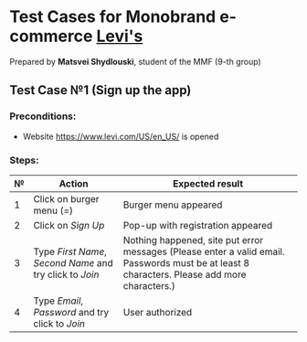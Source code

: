# Test Cases for Monobrand e-commerce [Levi's](https://www.levi.com/US/en_US/)

Prepared by **Matsvei Shydlouski**, student of the MMF (9-th group)

## Test Case №1 (Sign up the app)

### Preconditions: 

- Website https://www.levi.com/US/en_US/ is opened

### Steps:

| №  | Action | Expected result                                                                 
| - | - | - |
| 1 | Click on burger menu (=) | Burger menu appeared                                                     
| 2 | Click on _Sign Up_ | Pop-up with registration appeared                                                 
| 3 | Type _First Name_, _Second Name_ and try click to _Join_ | Nothing happened, site put error messages (Please enter a valid email. Passwords must be at least 8 characters. Please add more characters.)                         
| 4 | Type _Email_, _Password_ and try click to _Join_ | User authorized 